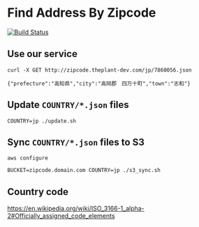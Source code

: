 # Find Address By Zipcode

[![Build Status](https://semaphoreci.com/api/v1/theplant/zipcode/branches/master/badge.svg)](https://semaphoreci.com/theplant/zipcode)

## Use our service

```
curl -X GET http://zipcode.theplant-dev.com/jp/7860056.json

{"prefecture":"高知県","city":"高岡郡　四万十町","town":"志和"}
```

## Update `COUNTRY/*.json` files

```
COUNTRY=jp ./update.sh
```

## Sync `COUNTRY/*.json` files to S3

```
aws configure

BUCKET=zipcode.domain.com COUNTRY=jp ./s3_sync.sh
```

## Country code

https://en.wikipedia.org/wiki/ISO_3166-1_alpha-2#Officially_assigned_code_elements
